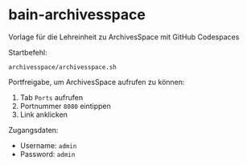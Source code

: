 # bain-archivesspace
 Vorlage für die Lehreinheit zu ArchivesSpace mit GitHub Codespaces

Startbefehl:
```
archivesspace/archivesspace.sh
```

Portfreigabe, um ArchivesSpace aufrufen zu können:
1. Tab `Ports` aufrufen
2. Portnummer `8080` eintippen
3. Link anklicken

Zugangsdaten:
* Username: `admin`
* Password: `admin`
